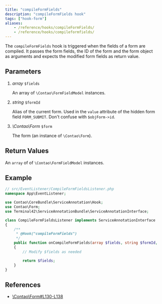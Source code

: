 ```yaml
---
title: "compileFormFields"
description: "compileFormFields hook"
tags: ["hook-form"]
aliases:
    - /reference/hooks/compileFormFields/
    - /reference/hooks/compileformfields/
---
```



The `compileFormFields` hook is triggered when the fields of a form are compiled. 
It passes the form fields, the ID of the form and the form object as arguments
and expects the modified form fields as return value.


## Parameters

1. *array* `$fields`

	  An array of `\Contao\FormFieldModel` instances.

2. *string* `$formId`

	  Alias of the current form. Used in the `value` attribute of the hidden form
    field `FORM_SUBMIT`. Don't confuse with `$objForm->id`.

3. *\Contao\Form* `$form`

	  The form (an instance of `\Contao\Form`).


## Return Values

An `array` of of `\Contao\FormFieldModel` instances.


## Example

```php
// src/EventListener/CompileFormFieldsListener.php
namespace App\EventListener;

use Contao\CoreBundle\ServiceAnnotation\Hook;
use Contao\Form;
use Terminal42\ServiceAnnotationBundle\ServiceAnnotationInterface;

class CompileFormFieldsListener implements ServiceAnnotationInterface
{
    /**
     * @Hook("compileFormFields")
     */
    public function onCompileFormFields(array $fields, string $formId, Form $form): array
    {
        // Modify $fields as needed

        return $fields;
    }
}
```


## References

* [\Contao\Form#L130-L138](https://github.com/contao/contao/blob/4.7.6/core-bundle/src/Resources/contao/forms/Form.php#L130-L138)
